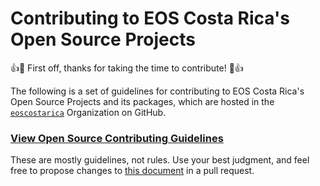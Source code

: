 # Contributing to EOS Costa Rica's Open Source Projects
👍🎉 First off, thanks for taking the time to contribute! 🎉👍

The following is a set of guidelines for contributing to EOS Costa Rica's Open Source Projects and its packages, which are hosted in the [`eoscostarica`](https://github.com/eoscostarica/) Organization on GitHub.


### [View Open Source Contributing Guidelines](https://guide.eoscostarica.io/docs/open-source-guidelines)

These are mostly guidelines, not rules. Use your best judgment, and feel free to propose changes to [this document](https://github.com/eoscostarica/guide.eoscostarica.io/blob/master/docs/open-source-guidelines.md) in a pull request.
